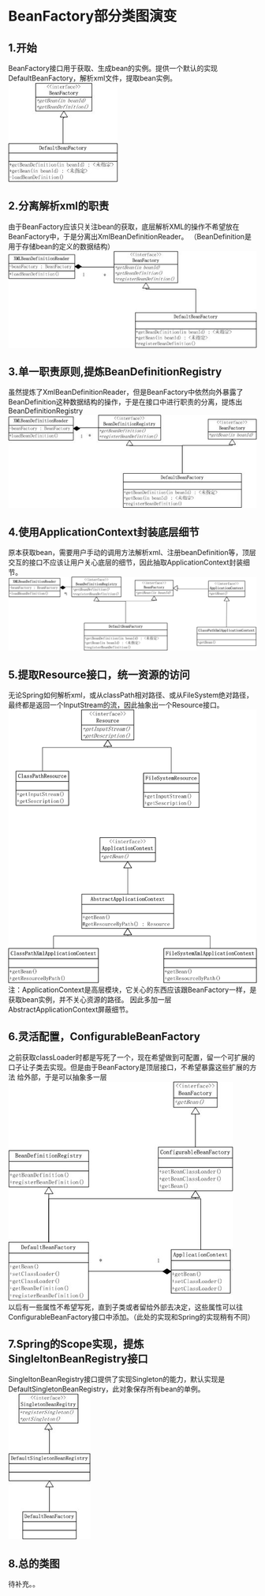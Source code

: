 # BeanFactory部分类图演变
## 1.开始
BeanFactory接口用于获取、生成bean的实例。提供一个默认的实现DefaultBeanFactory，解析xml文件，提取bean实例。
![image](https://github.com/lapple06/MySpring/raw/b_bean_factory/uml/BeanFactory/beanFactory_1_start.jpg)


## 2.分离解析xml的职责
由于BeanFactory应该只关注bean的获取，底层解析XML的操作不希望放在BeanFactory中，于是分离出XmlBeanDefinitionReader。
（BeanDefinition是用于存储bean的定义的数据结构）
![image](https://github.com/lapple06/MySpring/raw/b_bean_factory/uml/BeanFactory/beanFactory_2_抽出xml方法.jpg)

## 3.单一职责原则,提炼BeanDefinitionRegistry
虽然提炼了XmlBeanDefinitionReader，但是BeanFactory中依然向外暴露了BeanDefinition这种数据结构的操作，于是在接口中进行职责的分离，提炼出
BeanDefinitionRegistry
![image](https://github.com/lapple06/MySpring/raw/b_bean_factory/uml/BeanFactory/beanFactory_3_beanDifinitionRegistry.jpg)

## 4.使用ApplicationContext封装底层细节
原本获取bean，需要用户手动的调用方法解析xml、注册beanDefinition等，顶层交互的接口不应该让用户关心底层的细节，因此抽取ApplicationContext封装细节。
![image](https://github.com/lapple06/MySpring/raw/b_bean_factory/uml/BeanFactory/beanFactory_4_ApplicationContext.jpg)

## 5.提取Resource接口，统一资源的访问
无论Spring如何解析xml，或从classPath相对路径、或从FileSystem绝对路径，最终都是返回一个InputStream的流，因此抽象出一个Resource接口。
![image](https://github.com/lapple06/MySpring/raw/b_bean_factory/uml/BeanFactory/beanFactory_5_resource.jpg)
注：ApplicationContext是高层模块，它关心的东西应该跟BeanFactory一样，是获取bean实例，并不关心资源的路径。
因此多加一层AbstractApplicationContext屏蔽细节。

## 6.灵活配置，ConfigurableBeanFactory
之前获取classLoader时都是写死了一个，现在希望做到可配置，留一个可扩展的口子让子类去实现。但是由于BeanFactory是顶层接口，不希望暴露这些扩展的方法
给外部，于是可以抽象多一层
![image](https://github.com/lapple06/MySpring/raw/b_bean_factory/uml/BeanFactory/beanFactory_6_ConfigurableBeanFactory.jpg)<br/>
以后有一些属性不希望写死，直到子类或者留给外部去决定，这些属性可以往ConfigurableBeanFactory接口中添加。（此处的实现和Spring的实现稍有不同）

## 7.Spring的Scope实现，提炼SingleltonBeanRegistry接口
SingleltonBeanRegistry接口提供了实现Singleton的能力，默认实现是DefaultSingletonBeanRegistry，此对象保存所有bean的单例。<br/>
![image](https://github.com/lapple06/MySpring/raw/b_bean_factory/uml/BeanFactory/beanFactory_7_SingleltonBeanRegistry.jpg)

## 8.总的类图
待补充。。
